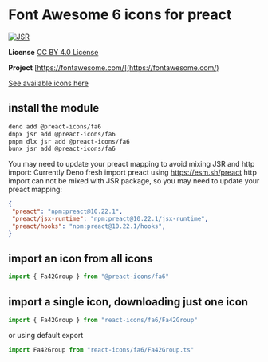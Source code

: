 # Font Awesome 6 icons for preact

[![JSR](https://jsr.io/badges/@preact-icons/fa6)](https://jsr.io/@preact-icons/fa6)

**License** [CC BY 4.0 License](https://creativecommons.org/licenses/by/4.0/)

**Project** [https://fontawesome.com/](https://fontawesome.com/)

[See available icons here](https://react-icons.deno.dev/fa6)

## install the module

```bash
deno add @preact-icons/fa6
dnpx jsr add @preact-icons/fa6
pnpm dlx jsr add @preact-icons/fa6
bunx jsr add @preact-icons/fa6
```

You may need to update your preact mapping to avoid mixing JSR and http import:
Currently Deno fresh import preact using https://esm.sh/preact http import can not be mixed with JSR package, so you may need to update your preact mapping:
```json
{
 "preact": "npm:preact@10.22.1",
 "preact/jsx-runtime": "npm:preact@10.22.1/jsx-runtime",
 "preact/hooks": "npm:preact@10.22.1/hooks",
}
```

## import an icon from all icons

```ts
import { Fa42Group } from "@preact-icons/fa6"
```

## import a single icon, downloading just one icon

```ts
import { Fa42Group } from "react-icons/fa6/Fa42Group"
```

or using default export

```ts
import Fa42Group from "react-icons/fa6/Fa42Group.ts"
```

